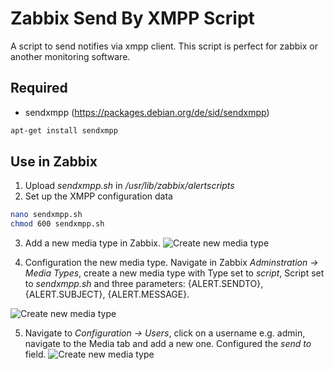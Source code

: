 # Zabbix Send By XMPP Script
A script to send notifies via xmpp client. This script is perfect for zabbix or another monitoring software.

## Required  
* sendxmpp (https://packages.debian.org/de/sid/sendxmpp)
```bash
apt-get install sendxmpp
```
## Use in Zabbix
1. Upload *sendxmpp.sh* in */usr/lib/zabbix/alertscripts*
2. Set up the XMPP configuration data
```bash
nano sendxmpp.sh
chmod 600 sendxmpp.sh
```
3. Add a new media type in Zabbix.
![Create new media type](https://wiki.profoxi.de/wp-content/uploads/2020/05/zabbix-media-xmpp-screens/01.png)

4. Configuration the new media type.
Navigate in Zabbix *Adminstration -> Media Types*, create a new media type with Type set to *script*, Script set to *sendxmpp.sh* and three parameters: {ALERT.SENDTO}, {ALERT.SUBJECT}, {ALERT.MESSAGE}.

![Create new media type](https://wiki.profoxi.de/wp-content/uploads/2020/05/zabbix-media-xmpp-screens/02.png)

5. Navigate to *Configuration -> Users*, click on a username e.g. admin, navigate to the Media tab and add a new one. Configured the *send to* field.
![Create new media type](https://wiki.profoxi.de/wp-content/uploads/2020/05/zabbix-media-xmpp-screens/03.png)
